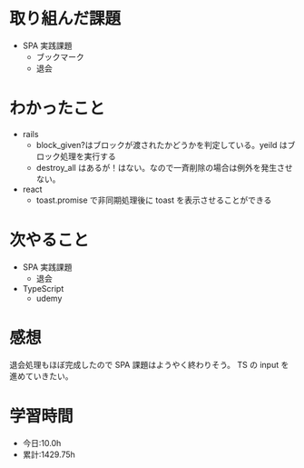 # 取り組んだ課題

- SPA 実践課題
  - ブックマーク
  - 退会

# わかったこと

- rails
  - block_given?はブロックが渡されたかどうかを判定している。yeild はブロック処理を実行する
  - destroy_all はあるが！はない。なので一斉削除の場合は例外を発生させない。
- react
  - toast.promise で非同期処理後に toast を表示させることができる

# 次やること

- SPA 実践課題
  - 退会
- TypeScript
  - udemy

# 感想

退会処理もほぼ完成したので SPA 課題はようやく終わりそう。
TS の input を進めていきたい。

# 学習時間

- 今日:10.0h
- 累計:1429.75h
